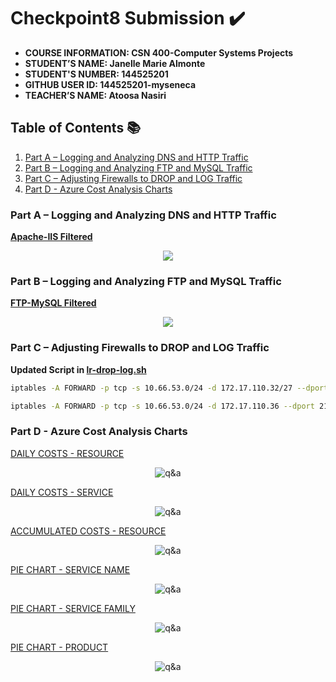 # Checkpoint8 Submission ✔️

- **COURSE INFORMATION: CSN 400-Computer Systems Projects**
- **STUDENT’S NAME: Janelle Marie Almonte**
- **STUDENT'S NUMBER: 144525201**
- **GITHUB USER ID: 144525201-myseneca**
- **TEACHER’S NAME: Atoosa Nasiri**

## Table of Contents 📚
1. [Part A – Logging and Analyzing DNS and HTTP Traffic](#part-a--logging-and-analyzing-dns-and-http-traffic)
2. [Part B – Logging and Analyzing FTP and MySQL Traffic](#part-b--logging-and-analyzing-ftp-and-mysql-traffic)
3. [Part C – Adjusting Firewalls to DROP and LOG Traffic](#part-c--adjusting-firewalls-to-drop-and-log-traffic)
4. [Part D - Azure Cost Analysis Charts](#part-d---azure-cost-analysis-charts)

### Part A – Logging and Analyzing DNS and HTTP Traffic

**[Apache-IIS Filtered](https://github.com/144525201-myseneca/CSN400-Capstone/blob/887ebe249bdfe81013f9ae6b01f2382166883953/Checkpoint8/images/apache-iis.filtered.PNG)**

<div align="center">
  <img src="https://github.com/144525201-myseneca/CSN400-Capstone/blob/887ebe249bdfe81013f9ae6b01f2382166883953/Checkpoint8/images/apache-iis.filtered.PNG">
</div>


### Part B – Logging and Analyzing FTP and MySQL Traffic

**[FTP-MySQL Filtered](https://github.com/144525201-myseneca/CSN400-Capstone/blob/c1b05c2a7e085413fc508015d79082cdd8f3afdb/Checkpoint8/images/ftp-mysql.filtered.PNG)**

<div align="center">
  <img src="https://github.com/144525201-myseneca/CSN400-Capstone/blob/c1b05c2a7e085413fc508015d79082cdd8f3afdb/Checkpoint8/images/ftp-mysql.filtered.PNG">
</div>

### Part C – Adjusting Firewalls to DROP and LOG Traffic

**Updated Script in [lr-drop-log.sh](https://github.com/144525201-myseneca/CSN400-Capstone/blob/4f44ba7aa48e7d2b1d92a6a06e2467ce57becf2a/Checkpoint8/PART_C/lr-drop-log.sh)**


```bash
iptables -A FORWARD -p tcp -s 10.66.53.0/24 -d 172.17.110.32/27 --dport 22 -j DROP
```


```bash
iptables -A FORWARD -p tcp -s 10.66.53.0/24 -d 172.17.110.36 --dport 21 -j DROP
```

### Part D - Azure Cost Analysis Charts

[DAILY COSTS - RESOURCE](https://github.com/144525201-myseneca/CSN400-Capstone/blob/d377b8db9c4b1716658eb533024e3a97421d9c34/Checkpoint8/PART_D/dailycosts_resource.PNG)

<p align="center">
  <img src="https://github.com/144525201-myseneca/CSN400-Capstone/blob/d377b8db9c4b1716658eb533024e3a97421d9c34/Checkpoint8/PART_D/dailycosts_resource.PNG" alt="q&a">
</p>


[DAILY COSTS - SERVICE](https://github.com/144525201-myseneca/CSN400-Capstone/blob/d377b8db9c4b1716658eb533024e3a97421d9c34/Checkpoint8/PART_D/dailycosts_service.PNG)

<p align="center">
  <img src="https://github.com/144525201-myseneca/CSN400-Capstone/blob/d377b8db9c4b1716658eb533024e3a97421d9c34/Checkpoint8/PART_D/dailycosts_service.PNG" alt="q&a">
</p>


[ACCUMULATED COSTS - RESOURCE](https://github.com/144525201-myseneca/CSN400-Capstone/blob/d377b8db9c4b1716658eb533024e3a97421d9c34/Checkpoint8/PART_D/accumatedcosts_resource.PNG)

<p align="center">
  <img src="https://github.com/144525201-myseneca/CSN400-Capstone/blob/d377b8db9c4b1716658eb533024e3a97421d9c34/Checkpoint8/PART_D/accumatedcosts_resource.PNG" alt="q&a">
</p>


[PIE CHART - SERVICE NAME](https://github.com/144525201-myseneca/CSN400-Capstone/blob/d377b8db9c4b1716658eb533024e3a97421d9c34/Checkpoint8/PART_D/piechart_servicename.PNG)

<p align="center">
  <img src="https://github.com/144525201-myseneca/CSN400-Capstone/blob/d377b8db9c4b1716658eb533024e3a97421d9c34/Checkpoint8/PART_D/piechart_servicename.PNG" alt="q&a">
</p>


[PIE CHART - SERVICE FAMILY](https://github.com/144525201-myseneca/CSN400-Capstone/blob/d377b8db9c4b1716658eb533024e3a97421d9c34/Checkpoint8/PART_D/piechart_servicefamily.PNG)

<p align="center">
  <img src="https://github.com/144525201-myseneca/CSN400-Capstone/blob/d377b8db9c4b1716658eb533024e3a97421d9c34/Checkpoint8/PART_D/piechart_servicefamily.PNG" alt="q&a">
</p>


[PIE CHART - PRODUCT](https://github.com/144525201-myseneca/CSN400-Capstone/blob/d377b8db9c4b1716658eb533024e3a97421d9c34/Checkpoint8/PART_D/piechart_product.PNG)

<p align="center">
  <img src="https://github.com/144525201-myseneca/CSN400-Capstone/blob/d377b8db9c4b1716658eb533024e3a97421d9c34/Checkpoint8/PART_D/piechart_product.PNG" alt="q&a">
</p>



